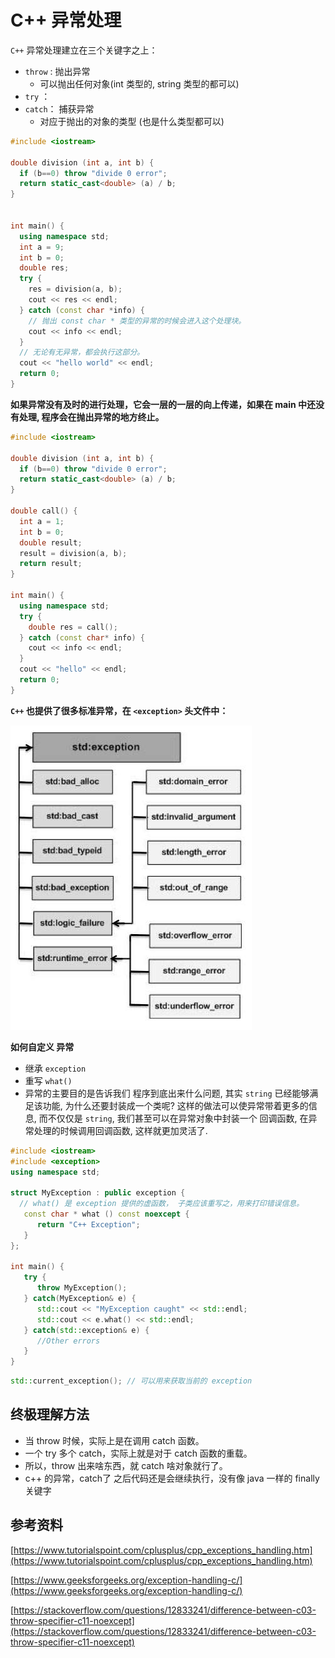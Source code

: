 # C++ 异常处理



`C++` 异常处理建立在三个关键字之上：

*  `throw` : 抛出异常
   *  可以抛出任何对象(int 类型的, string 类型的都可以)
*  `try` ： 
*  `catch`： 捕获异常
   *  对应于抛出的对象的类型 (也是什么类型都可以)

```c++
#include <iostream>

double division (int a, int b) {
  if (b==0) throw "divide 0 error";
  return static_cast<double> (a) / b;
}


int main() {
  using namespace std;
  int a = 9;
  int b = 0;
  double res;
  try {
    res = division(a, b);
    cout << res << endl;
  } catch (const char *info) {
    // 抛出 const char * 类型的异常的时候会进入这个处理块。
    cout << info << endl;
  }
  // 无论有无异常，都会执行这部分。
  cout << "hello world" << endl;
  return 0;
}
```



**如果异常没有及时的进行处理，它会一层的一层的向上传递，如果在 main 中还没有处理, 程序会在抛出异常的地方终止。**

```c++
#include <iostream>

double division (int a, int b) {
  if (b==0) throw "divide 0 error";
  return static_cast<double> (a) / b;
}

double call() {
  int a = 1;
  int b = 0;
  double result;
  result = division(a, b);
  return result;
}

int main() {
  using namespace std;
  try {
    double res = call();
  } catch (const char* info) {
    cout << info << endl;
  }
  cout << "hello" << endl;
  return 0;
}
```



**`C++` 也提供了很多标准异常，在 `<exception>` 头文件中：**

![](imgs/cpp_exceptions.jpg)

**如何自定义 异常**

* 继承 `exception`
* 重写 `what()`
* 异常的主要目的是告诉我们 程序到底出来什么问题, 其实 `string` 已经能够满足该功能, 为什么还要封装成一个类呢?  这样的做法可以使异常带着更多的信息, 而不仅仅是 `string`, 我们甚至可以在异常对象中封装一个 回调函数, 在异常处理的时候调用回调函数, 这样就更加灵活了.

```c++
#include <iostream>
#include <exception>
using namespace std;

struct MyException : public exception {
  // what() 是 exception 提供的虚函数， 子类应该重写之，用来打印错误信息。
   const char * what () const noexcept {
      return "C++ Exception";
   }
};
 
int main() {
   try {
      throw MyException();
   } catch(MyException& e) {
      std::cout << "MyException caught" << std::endl;
      std::cout << e.what() << std::endl;
   } catch(std::exception& e) {
      //Other errors
   }
}
```





```c++
std::current_exception(); // 可以用来获取当前的 exception
```



## 终极理解方法

* 当 throw 时候，实际上是在调用 catch 函数。
* 一个 try 多个 catch，实际上就是对于 catch 函数的重载。
* 所以，throw 出来啥东西，就 catch 啥对象就行了。
* c++ 的异常，catch了 之后代码还是会继续执行，没有像 java 一样的 finally 关键字

## 参考资料

[https://www.tutorialspoint.com/cplusplus/cpp_exceptions_handling.htm](https://www.tutorialspoint.com/cplusplus/cpp_exceptions_handling.htm)

[https://www.geeksforgeeks.org/exception-handling-c/](https://www.geeksforgeeks.org/exception-handling-c/)

[https://stackoverflow.com/questions/12833241/difference-between-c03-throw-specifier-c11-noexcept](https://stackoverflow.com/questions/12833241/difference-between-c03-throw-specifier-c11-noexcept)

